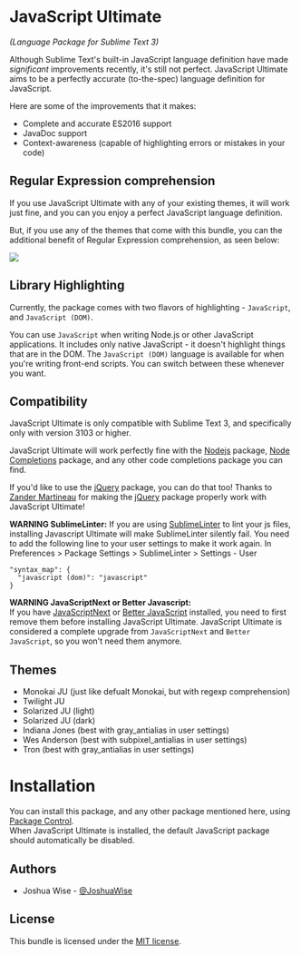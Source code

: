 # JavaScript Ultimate
*(Language Package for Sublime Text 3)*

Although Sublime Text's built-in JavaScript language definition have made *significant* improvements recently, it's still not perfect. JavaScript Ultimate aims to be a perfectly accurate (to-the-spec) language definition for JavaScript.

Here are some of the improvements that it makes:
* Complete and accurate ES2016 support
* JavaDoc support
* Context-awareness (capable of highlighting errors or mistakes in your code)

## Regular Expression comprehension
If you use JavaScript Ultimate with any of your existing themes, it will work just fine, and you can you enjoy a perfect JavaScript language definition.

But, if you use any of the themes that come with this bundle, you can the additional benefit of Regular Expression comprehension, as seen below:

![](http://i.imgur.com/XIb7b8P.png)

## Library Highlighting
Currently, the package comes with two flavors of highlighting - `JavaScript`, and `JavaScript (DOM)`.

You can use `JavaScript` when writing Node.js or other JavaScript applications. It includes only native JavaScript - it doesn't highlight things that are in the DOM.
The `JavaScript (DOM)` language is available for when you're writing front-end scripts.
You can switch between these whenever you want.

## Compatibility
JavaScript Ultimate is only compatible with Sublime Text 3, and specifically only with version 3103 or higher.

JavaScript Ultimate will work perfectly fine with the [Nodejs](https://packagecontrol.io/packages/Nodejs) package, [Node Completions](https://packagecontrol.io/packages/Node%20Completions) package, and any other code completions package you can find.

If you'd like to use the [jQuery](https://packagecontrol.io/packages/jQuery) package, you can do that too! Thanks to [Zander Martineau](https://github.com/MrMartineau) for making the [jQuery](https://packagecontrol.io/packages/jQuery) package properly work with JavaScript Ultimate!

**WARNING SublimeLinter:**
If you are using [SublimeLinter](https://github.com/SublimeLinter/SublimeLinter3) to lint your js files, installing Javascript Ultimate will make SublimeLinter silently fail. You need to add the following line to your user settings to make it work again. In Preferences > Package Settings > SublimeLinter > Settings - User

    "syntax_map": { 
      "javascript (dom)": "javascript" 
    }

**WARNING JavaScriptNext or Better Javascript:**  
If you have [JavaScriptNext](https://github.com/Benvie/JavaScriptNext.tmLanguage) or [Better JavaScript](https://github.com/int3h/sublime-better-javascript) installed, you need to first remove them before installing JavaScript Ultimate. JavaScript Ultimate is considered a complete upgrade from `JavaScriptNext` and `Better JavaScript`, so you won't need them anymore.

## Themes
* Monokai JU (just like defualt Monokai, but with regexp comprehension)
* Twilight JU
* Solarized JU (light)
* Solarized JU (dark)
* Indiana Jones (best with gray_antialias in user settings)
* Wes Anderson (best with subpixel_antialias in user settings)
* Tron (best with gray_antialias in user settings)

# Installation
You can install this package, and any other package mentioned here, using [Package Control](https://packagecontrol.io/).  
When JavaScript Ultimate is installed, the default JavaScript package should automatically be disabled.

## Authors
* Joshua Wise - [@JoshuaWise](https://github.com/JoshuaWise)

## License

This bundle is licensed under the [MIT license](http://www.opensource.org/licenses/mit-license.php).
